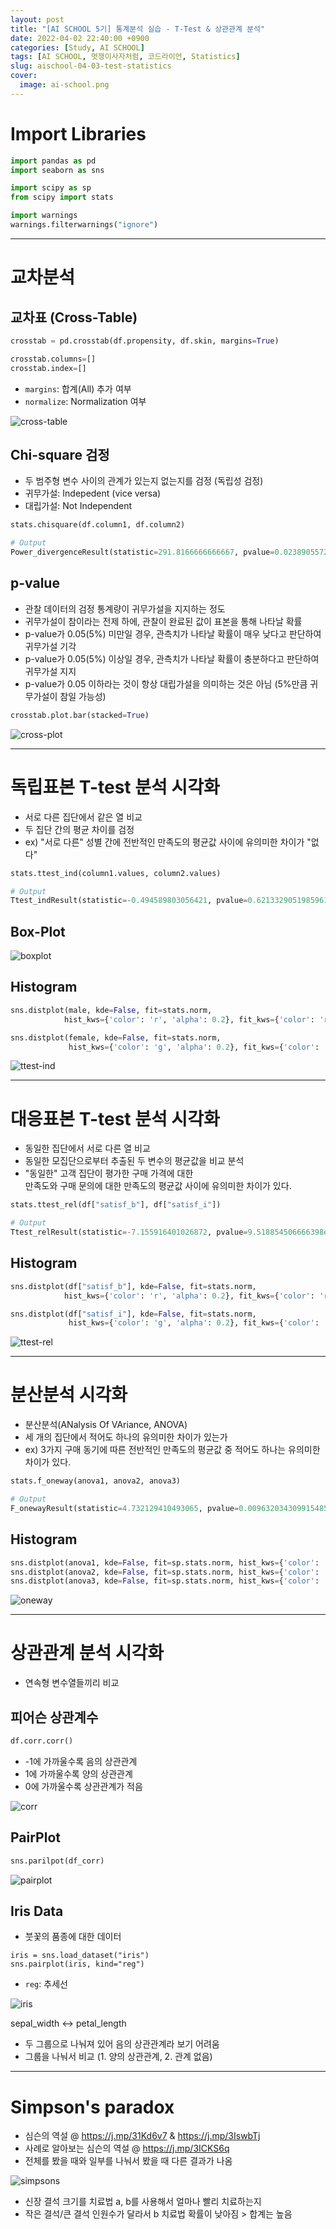 ```yaml
---
layout: post
title: "[AI SCHOOL 5기] 통계분석 실습 - T-Test & 상관관계 분석"
date: 2022-04-02 22:40:00 +0900
categories: [Study, AI SCHOOL]
tags: [AI SCHOOL, 멋쟁이사자처럼, 코드라이언, Statistics]
slug: aischool-04-03-test-statistics
cover:
  image: ai-school.png
---
```


# Import Libraries

```python
import pandas as pd
import seaborn as sns

import scipy as sp
from scipy import stats

import warnings
warnings.filterwarnings("ignore")
```

---

# 교차분석

## 교차표 (Cross-Table)

```python
crosstab = pd.crosstab(df.propensity, df.skin, margins=True)

crosstab.columns=[]
crosstab.index=[]
```

- `margins`: 합계(All) 추가 여부
- `normalize`: Normalization 여부

![cross-table](https://github.com/minyeamer/til/blob/main/.media/activities/ai-school/04-statistical-analysis/03-test-statistics/cross-table.png?raw=true)

## Chi-square 검정
- 두 범주형 변수 사이의 관계가 있는지 없는지를 검정 (독립성 검정)
- 귀무가설: Indepedent (vice versa)
- 대립가설: Not Independent

```python
stats.chisquare(df.column1, df.column2)

# Output
Power_divergenceResult(statistic=291.8166666666667, pvalue=0.023890557260065975)
```

## p-value
- 관찰 데이터의 검정 통계량이 귀무가설을 지지하는 정도
- 귀무가설이 참이라는 전제 하에, 관찰이 완료된 값이 표본을 통해 나타날 확률
- p-value가 0.05(5%) 미만일 경우, 관측치가 나타날 확률이 매우 낮다고 판단하여 귀무가설 기각
- p-value가 0.05(5%) 이상일 경우, 관측치가 나타날 확률이 충분하다고 판단하여 귀무가설 지지
- p-value가 0.05 이하라는 것이 항상 대립가설을 의미하는 것은 아님 (5%만큼 귀무가설이 참일 가능성)

```python
crosstab.plot.bar(stacked=True)
```

![cross-plot](https://github.com/minyeamer/til/blob/main/.media/activities/ai-school/04-statistical-analysis/03-test-statistics/cross-plot.png?raw=true)

---

# 독립표본 T-test 분석 시각화
- 서로 다른 집단에서 같은 열 비교
- 두 집단 간의 평균 차이를 검정
- ex) "서로 다른" 성별 간에 전반적인 만족도의 평균값 사이에 유의미한 차이가 "없다"

```python
stats.ttest_ind(column1.values, column2.values)

# Output
Ttest_indResult(statistic=-0.494589803056421, pvalue=0.6213329051985961)
```

## Box-Plot

![boxplot](https://github.com/minyeamer/til/blob/main/.media/activities/ai-school/04-statistical-analysis/03-test-statistics/boxplot.png?raw=true)

## Histogram

```python
sns.distplot(male, kde=False, fit=stats.norm,
            hist_kws={'color': 'r', 'alpha': 0.2}, fit_kws={'color': 'r'})

sns.distplot(female, kde=False, fit=stats.norm, 
             hist_kws={'color': 'g', 'alpha': 0.2}, fit_kws={'color': 'g'})
```

![ttest-ind](https://github.com/minyeamer/til/blob/main/.media/activities/ai-school/04-statistical-analysis/03-test-statistics/ttest-ind.png?raw=true)

---

# 대응표본 T-test 분석 시각화
- 동일한 집단에서 서로 다른 열 비교
- 동일한 모집단으로부터 추출된 두 변수의 평균값을 비교 분석
- "동일한" 고객 집단이 평가한 구매 가격에 대한   
  만족도와 구매 문의에 대한 만족도의 평균값 사이에 유의미한 차이가 있다.

```python
stats.ttest_rel(df["satisf_b"], df["satisf_i"])

# Output
Ttest_relResult(statistic=-7.155916401026872, pvalue=9.518854506666398e-12)
```

## Histogram

```python
sns.distplot(df["satisf_b"], kde=False, fit=stats.norm,
            hist_kws={'color': 'r', 'alpha': 0.2}, fit_kws={'color': 'r'})

sns.distplot(df["satisf_i"], kde=False, fit=stats.norm, 
             hist_kws={'color': 'g', 'alpha': 0.2}, fit_kws={'color': 'g'})
```

![ttest-rel](https://github.com/minyeamer/til/blob/main/.media/activities/ai-school/04-statistical-analysis/03-test-statistics/ttest-rel.png?raw=true)

---

# 분산분석 시각화
- 분산분석(ANalysis Of VAriance, ANOVA)
- 세 개의 집단에서 적어도 하나의 유의미한 차이가 있는가
- ex) 3가지 구매 동기에 따른 전반적인 만족도의 평균값 중 적어도 하나는 유의미한 차이가 있다.

```python
stats.f_oneway(anova1, anova2, anova3)

# Output
F_onewayResult(statistic=4.732129410493065, pvalue=0.009632034309915485)
```

## Histogram

```python
sns.distplot(anova1, kde=False, fit=sp.stats.norm, hist_kws={'color': 'r', 'alpha': 0.2}, fit_kws={'color': 'r'})
sns.distplot(anova2, kde=False, fit=sp.stats.norm, hist_kws={'color': 'g', 'alpha': 0.2}, fit_kws={'color': 'g'})
sns.distplot(anova3, kde=False, fit=sp.stats.norm, hist_kws={'color': 'b', 'alpha': 0.2}, fit_kws={'color': 'b'})
```

![oneway](https://github.com/minyeamer/til/blob/main/.media/activities/ai-school/04-statistical-analysis/03-test-statistics/oneway.png?raw=true)

---

# 상관관계 분석 시각화
- 연속형 변수열들끼리 비교

## 피어슨 상관계수

```python
df.corr.corr()
```

- -1에 가까울수록 음의 상관관계
- 1에 가까울수록 양의 상관관계
- 0에 가까울수록 상관관계가 적음

![corr](https://github.com/minyeamer/til/blob/main/.media/activities/ai-school/04-statistical-analysis/03-test-statistics/corr.png?raw=true)

## PairPlot

```python
sns.parilpot(df_corr)
```

![pairplot](https://github.com/minyeamer/til/blob/main/.media/activities/ai-school/04-statistical-analysis/03-test-statistics/pairplot.png?raw=true)

## Iris Data
- 붓꽃의 품종에 대한 데이터

```
iris = sns.load_dataset("iris")
sns.pairplot(iris, kind="reg") 
```
- `reg`: 추세선

![iris](https://github.com/minyeamer/til/blob/main/.media/activities/ai-school/04-statistical-analysis/03-test-statistics/iris.png?raw=true)

sepal_width <-> petal_length   
- 두 그룹으로 나눠져 있어 음의 상관관계라 보기 어려움   
- 그룹을 나눠서 비교 (1. 양의 상관관계, 2. 관계 없음)

---

# Simpson's paradox
- 심슨의 역설 @ https://j.mp/31Kd6v7 & https://j.mp/3IswbTj
- 사례로 알아보는 심슨의 역설 @ https://j.mp/3ICKS6q
- 전체를 봤을 때와 일부를 나눠서 봤을 때 다른 결과가 나옴

![simpsons](https://github.com/minyeamer/til/blob/main/.media/activities/ai-school/04-statistical-analysis/03-test-statistics/simpsons.png?raw=true)

- 신장 결석 크기를 치료법 a, b를 사용해서 얼마나 빨리 치료하는지
- 작은 결석/큰 결석 인원수가 달라서 b 치료법 확률이 낮아짐 > 합계는 높음